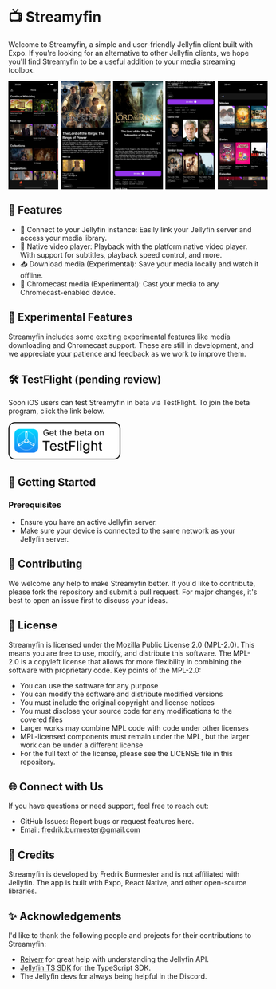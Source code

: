# 📺 Streamyfin

Welcome to Streamyfin, a simple and user-friendly Jellyfin client built with Expo. If you're looking for an alternative to other Jellyfin clients, we hope you'll find Streamyfin to be a useful addition to your media streaming toolbox.

<div style="display: flex; flex-direction: row; gap: 5px">
  <img width=100 src="./assets/images/screenshots/1.jpg" />
  <img width=100 src="./assets/images/screenshots/3.jpg" />
  <img width=100 src="./assets/images/screenshots/4.jpg" />
  <img width=100 src="./assets/images/screenshots/5.jpg" />
  <img width=100 src="./assets/images/screenshots/7.jpg" />
</div>

## 🌟 Features

- 🔗 Connect to your Jellyfin instance: Easily link your Jellyfin server and access your media library.
- 📱 Native video player: Playback with the platform native video player. With support for subtitles, playback speed control, and more.
- 📥 Download media (Experimental): Save your media locally and watch it offline.
- 📡 Chromecast media (Experimental): Cast your media to any Chromecast-enabled device.

## 🧪 Experimental Features

Streamyfin includes some exciting experimental features like media downloading and Chromecast support. These are still in development, and we appreciate your patience and feedback as we work to improve them.

## 🛠️ TestFlight (pending review)

Soon iOS users can test Streamyfin in beta via TestFlight. To join the beta program, click the link below.

<a href="https://testflight.apple.com/join/CWBaAAK2">
  <img height=75 alt="Get the beta on TestFlight" src="./assets/Get_the_beta_on_Testflight.svg"/>
</a>

## 🚀 Getting Started

### Prerequisites

- Ensure you have an active Jellyfin server.
- Make sure your device is connected to the same network as your Jellyfin server.

## 🙌 Contributing

We welcome any help to make Streamyfin better. If you'd like to contribute, please fork the repository and submit a pull request. For major changes, it's best to open an issue first to discuss your ideas.

## 📄 License

Streamyfin is licensed under the Mozilla Public License 2.0 (MPL-2.0).
This means you are free to use, modify, and distribute this software. The MPL-2.0 is a copyleft license that allows for more flexibility in combining the software with proprietary code.
Key points of the MPL-2.0:

- You can use the software for any purpose
- You can modify the software and distribute modified versions
- You must include the original copyright and license notices
- You must disclose your source code for any modifications to the covered files
- Larger works may combine MPL code with code under other licenses
- MPL-licensed components must remain under the MPL, but the larger work can be under a different license
- For the full text of the license, please see the LICENSE file in this repository.

## 🌐 Connect with Us

If you have questions or need support, feel free to reach out:

- GitHub Issues: Report bugs or request features here.
- Email: [fredrik.burmester@gmail.com](mailto:fredrik.burmester@gmail.com)

## 📝 Credits

Streamyfin is developed by Fredrik Burmester and is not affiliated with Jellyfin. The app is built with Expo, React Native, and other open-source libraries.

## ✨ Acknowledgements

I'd like to thank the following people and projects for their contributions to Streamyfin:

- [Reiverr](https://github.com/aleksilassila/reiverr) for great help with understanding the Jellyfin API.
- [Jellyfin TS SDK](https://github.com/jellyfin/jellyfin-sdk-typescript) for the TypeScript SDK.
- The Jellyfin devs for always being helpful in the Discord.
